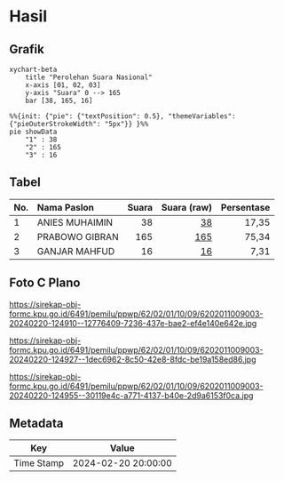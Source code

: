 # Hasil

## Grafik

```mermaid
xychart-beta
    title "Perolehan Suara Nasional"
    x-axis [01, 02, 03]
    y-axis "Suara" 0 --> 165
    bar [38, 165, 16]
```

```mermaid
%%{init: {"pie": {"textPosition": 0.5}, "themeVariables": {"pieOuterStrokeWidth": "5px"}} }%%
pie showData
    "1" : 38
    "2" : 165
    "3" : 16
```

## Tabel

| No. | Nama Paslon    | Suara | Suara (raw) | Persentase |
|:--- |:-------------- | -----:| -----------:| ----------:|
| 1   | ANIES MUHAIMIN | 38    | [38][p-1]   | 17,35      |
| 2   | PRABOWO GIBRAN | 165   | [165][p-2]  | 75,34      |
| 3   | GANJAR MAHFUD  | 16    | [16][p-3]   | 7,31       |


[p-1]: https://github.com/gigit-pemilu/pemilu-2024/blob/main/pilpres/hitung-suara/sub/62-kalimantan-tengah/sub/02-kotawaringin-timur/sub/01-kota-besi/sub/1009-kota-besi-hulu/sub/003-tps/sub/paslon-1.txt
[p-2]: https://github.com/gigit-pemilu/pemilu-2024/blob/main/pilpres/hitung-suara/sub/62-kalimantan-tengah/sub/02-kotawaringin-timur/sub/01-kota-besi/sub/1009-kota-besi-hulu/sub/003-tps/sub/paslon-2.txt
[p-3]: https://github.com/gigit-pemilu/pemilu-2024/blob/main/pilpres/hitung-suara/sub/62-kalimantan-tengah/sub/02-kotawaringin-timur/sub/01-kota-besi/sub/1009-kota-besi-hulu/sub/003-tps/sub/paslon-3.txt

## Foto C Plano

https://sirekap-obj-formc.kpu.go.id/6491/pemilu/ppwp/62/02/01/10/09/6202011009003-20240220-124910--12776409-7236-437e-bae2-ef4e140e642e.jpg

https://sirekap-obj-formc.kpu.go.id/6491/pemilu/ppwp/62/02/01/10/09/6202011009003-20240220-124927--1dec6962-8c50-42e8-8fdc-be19a158ed86.jpg

https://sirekap-obj-formc.kpu.go.id/6491/pemilu/ppwp/62/02/01/10/09/6202011009003-20240220-124955--30119e4c-a771-4137-b40e-2d9a6153f0ca.jpg


## Metadata

| Key        | Value               |
| ---------- | ------------------- |
| Time Stamp | 2024-02-20 20:00:00 |




